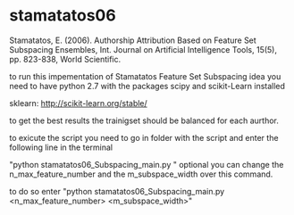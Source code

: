 # stamatatos06
Stamatatos, E. (2006). Authorship Attribution Based on Feature Set Subspacing Ensembles, Int. Journal on Artificial Intelligence Tools, 15(5), pp. 823-838, World Scientific.


to run  this impementation of Stamatatos Feature Set Subspacing idea you need to have python 2.7 with the packages scipy and scikit-Learn installed 


sklearn:
http://scikit-learn.org/stable/



to get the best results the trainigset should be balanced for each aurthor. 

to exicute the script you need to go in folder with the script and enter the following line in the terminal 

"python stamatatos06_Subspacing_main.py <corpora-path> <output-path>" 
optional you can change the n_max_feature_number and the m_subspace_width over this command. 

to do so enter 
"python stamatatos06_Subspacing_main.py <corpora-path> <output-path> <n_max_feature_number> <m_subspace_width>" 